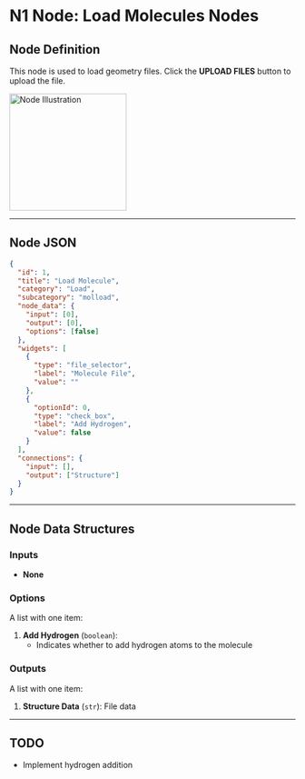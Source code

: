 # **N1 Node: Load Molecules Nodes**

## **Node Definition**  
This node is used to load geometry files. Click the **UPLOAD FILES** button to upload the file.

<img src="file:///C:/Users/Laptop-Chen/AppData/Roaming/marktext/images/2024-12-11-20-01-13-N1.jpg" alt="Node Illustration" width="206">

---

## **Node JSON**  

```json
{
  "id": 1,
  "title": "Load Molecule",
  "category": "Load",
  "subcategory": "molload",
  "node_data": {
    "input": [0],
    "output": [0],
    "options": [false]
  },
  "widgets": [
    {
      "type": "file_selector",
      "label": "Molecule File",
      "value": ""
    },
    {
      "optionId": 0,
      "type": "check_box",
      "label": "Add Hydrogen",
      "value": false
    }
  ],
  "connections": {
    "input": [],
    "output": ["Structure"]
  }
}
```

---

## **Node Data Structures**  

### **Inputs**  
- **None**  

### **Options**  
A list with one item:  
1. **Add Hydrogen** (`boolean`):  
   - Indicates whether to add hydrogen atoms to the molecule  

### **Outputs**  
A list with one item:  
1. **Structure Data** (`str`): File data  

---

## **TODO**  
- Implement hydrogen addition  
